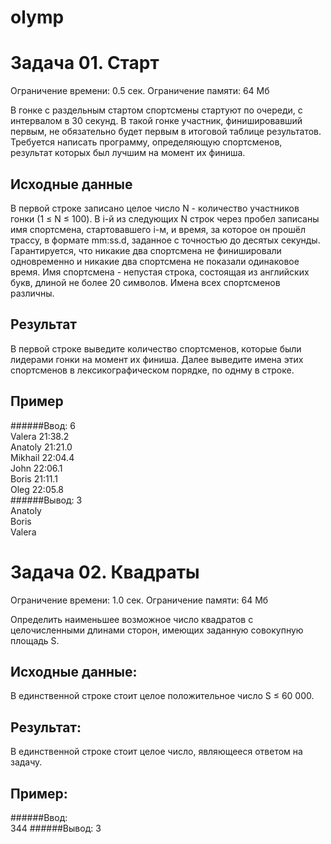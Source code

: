 # olymp

Задача 01. Старт
=
Ограничение времени: 0.5 сек. Ограничение памяти: 64 Мб

В гонке с раздельным стартом спортсмены стартуют по очереди, с интервалом в 30 секунд. В такой гонке участник, финишировавший первым, не обязательно будет первым в итоговой таблице результатов. Требуется написать программу, определяющую спортсменов, результат которых был лучшим на момент их финиша.

## Исходные данные

В первой строке записано целое число N - количество участников гонки (1 ≤ N ≤ 100). В i-й из следующих N строк через пробел записаны имя спортсмена, стартовавшего i-м, и время, за которое он прошёл трассу, в формате mm:ss.d, заданное с точностью до десятых секунды. Гарантируется, что никакие два спортсмена не финишировали одновременно и никакие два спортсмена не показали одинаковое время. Имя спортсмена - непустая строка, состоящая из английских букв, длиной не более 20 символов. Имена всех спортсменов различны.

## Результат
В первой строке выведите количество спортсменов, которые были лидерами гонки на момент их финиша. Далее выведите имена этих спортсменов в лексикографическом порядке, по однму в строке.

## Пример
######Ввод:
6  
Valera 21:38.2  
Anatoly 21:21.0  
Mikhail 22:04.4  
John 22:06.1  
Boris 21:11.1  
Oleg 22:05.8  
######Вывод:
3  
Anatoly  
Boris  
Valera  

Задача 02. Квадраты
=
Ограничение времени: 1.0 сек. Ограничение памяти: 64 Мб

Определить наименьшее возможное число квадратов с целочисленными длинами сторон, имеющих заданную совокупную площадь S.

## Исходные данные:
В единственной строке стоит целое положительное число S ≤ 60 000.

## Результат:
В единственной строке стоит целое число, являющееся ответом на задачу.

## Пример:
######Ввод:   
344
######Вывод: 
3
